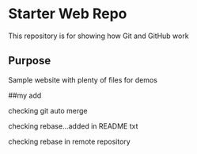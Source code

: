 # Starter Web Repo

This repository is for showing how Git and GitHub work

## Purpose

Sample website with plenty of files for demos

##my add

checking git auto merge

checking rebase...added in README txt

checking rebase in remote repository
